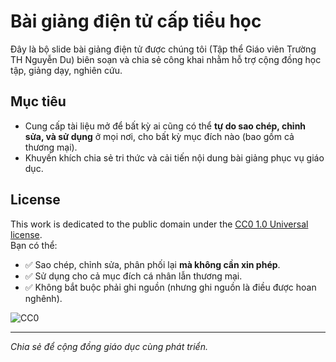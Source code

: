 # Bài giảng điện tử cấp tiểu học

Đây là bộ slide bài giảng điện tử được chúng tôi (Tập thể Giáo viên Trường TH Nguyễn Du) biên soạn và chia sẻ công khai nhằm hỗ trợ cộng đồng học tập, giảng dạy, nghiên cứu.

## Mục tiêu
- Cung cấp tài liệu mở để bất kỳ ai cũng có thể **tự do sao chép, chỉnh sửa, và sử dụng** ở mọi nơi, cho bất kỳ mục đích nào (bao gồm cả thương mại).
- Khuyến khích chia sẻ tri thức và cải tiến nội dung bài giảng phục vụ giáo dục.

## License
This work is dedicated to the public domain under the [CC0 1.0 Universal license](https://creativecommons.org/publicdomain/zero/1.0/).  
Bạn có thể:
- ✅ Sao chép, chỉnh sửa, phân phối lại **mà không cần xin phép**.
- ✅ Sử dụng cho cả mục đích cá nhân lẫn thương mại.
- ✅ Không bắt buộc phải ghi nguồn (nhưng ghi nguồn là điều được hoan nghênh).

![CC0](https://licensebuttons.net/p/zero/1.0/88x31.png)

---
*Chia sẻ để cộng đồng giáo dục cùng phát triển.*
